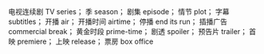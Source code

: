 
电视连续剧 TV series；
季 season；
剧集 episode；
情节 plot；
字幕 subtitles；
开播 air；
开播时间 airtime；
停播 end its run；
插播广告 commercial break；
黄金时段 prime-time；
剧透 spoiler；
预告片 trailer；
首映 premiere；
上映 release；
票房 box office ​